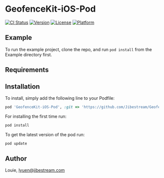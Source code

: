 # GeofenceKit-iOS-Pod

[![CI Status](https://img.shields.io/travis/louieyuen/GeofenceKit-iOS-Pod.svg?style=flat)](https://travis-ci.org/louieyuen/GeofenceKit-iOS-Pod)
[![Version](https://img.shields.io/cocoapods/v/GeofenceKit-iOS-Pod.svg?style=flat)](https://cocoapods.org/pods/GeofenceKit-iOS-Pod)
[![License](https://img.shields.io/cocoapods/l/GeofenceKit-iOS-Pod.svg?style=flat)](https://cocoapods.org/pods/GeofenceKit-iOS-Pod)
[![Platform](https://img.shields.io/cocoapods/p/GeofenceKit-iOS-Pod.svg?style=flat)](https://cocoapods.org/pods/GeofenceKit-iOS-Pod)

## Example

To run the example project, clone the repo, and run `pod install` from the Example directory first.

## Requirements

## Installation

To install, simply add the following line to your Podfile:

```ruby
pod 'GeofenceKit-iOS-Pod', :git => 'https://github.com/Jibestream/GeofenceKit-iOS-Pod.git'
```

For installing the first time run:
```ruby
pod install
```

To get the latest version of the pod run:
```ruby
pod update
```

## Author

Louie, lyuen@jibestream.com

